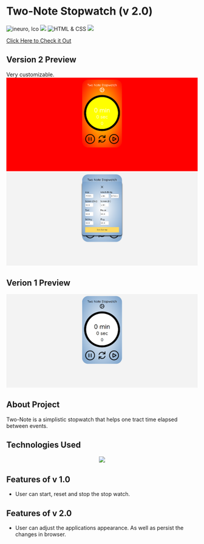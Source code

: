 # Two-Note Stopwatch (v 2.0)

![ineuro, lco](https://img.shields.io/badge/iNeuron-LCO-blue)
![](https://img.shields.io/badge/React%20Js-Tailwind%20CSS-brightgreen)
![HTML & CSS](https://img.shields.io/badge/HTML-CSS-green)
![](https://img.shields.io/badge/FindCoder-Full%20Stack%20Js%20Bootcamp-yellow)

<a href='https://stopwatch-green-six.vercel.app/'>Click Here to Check it Out</a>

## Version 2 Preview
Very customizable.
<img src='./assets/version2.png'></img>
<img src='./assets/Version2-Drop.png'></img>

## Verion 1 Preview
<img src='./assets/Version1.png'></img>

## About Project

Two-Note is a simplistic stopwatch that helps one tract time elapsed between events.


## Technologies Used

<p align='center'>
    <img src='https://htetshineaung.com/wp-content/uploads/2020/02/html_css_js11.png'></img>
</p>

## Features of v 1.0
 - User can start, reset and stop the stop watch.

 ## Features of v 2.0
 - User can adjust the applications appearance. As well as persist the changes in browser.